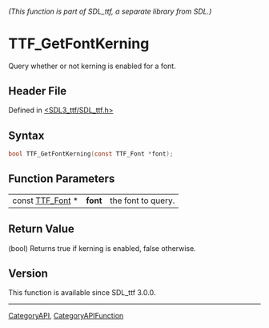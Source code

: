 ###### (This function is part of SDL_ttf, a separate library from SDL.)
# TTF_GetFontKerning

Query whether or not kerning is enabled for a font.

## Header File

Defined in [<SDL3_ttf/SDL_ttf.h>](https://github.com/libsdl-org/SDL_ttf/blob/main/include/SDL3_ttf/SDL_ttf.h)

## Syntax

```c
bool TTF_GetFontKerning(const TTF_Font *font);
```

## Function Parameters

|                              |          |                    |
| ---------------------------- | -------- | ------------------ |
| const [TTF_Font](TTF_Font) * | **font** | the font to query. |

## Return Value

(bool) Returns true if kerning is enabled, false otherwise.

## Version

This function is available since SDL_ttf 3.0.0.

----
[CategoryAPI](CategoryAPI), [CategoryAPIFunction](CategoryAPIFunction)

